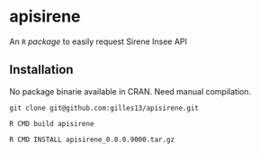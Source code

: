 # apisirene

An `R` *package* to easily request Sirene Insee API

## Installation

No package binarie available in CRAN. Need manual compilation.

```
git clone git@github.com:gilles13/apisirene.git

R CMD build apisirene

R CMD INSTALL apisirene_0.0.0.9000.tar.gz
```



